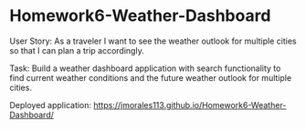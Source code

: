 # Homework6-Weather-Dashboard

User Story: As a traveler
I want to see the weather outlook for multiple cities
so that I can plan a trip accordingly.

Task: Build a weather dashboard application with search functionality to find current weather conditions and the future weather outlook for multiple cities.

Deployed application: https://jmorales113.github.io/Homework6-Weather-Dashboard/
